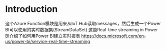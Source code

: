 # Introduction 
这个Azure Function模块是用来从IoT Hub读取messages，然后生成一个Power BI可以使用的实时数据集(StreamDataSet)
这篇Real-time streaming in Power BI介绍了如何用Power BI建立实时报表
https://docs.microsoft.com/en-us/power-bi/service-real-time-streaming

